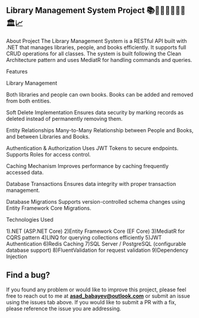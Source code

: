 ## Library Management System Project 📚📖🧍‍♂️🧍🏻‍♀️🏛️📈

About Project
The Library Management System is a RESTful API built with .NET that manages libraries, people, and books efficiently. It supports full CRUD operations for all classes.
The system is built following the Clean Architecture pattern and uses MediatR for handling commands and queries.

Features

Library Management

Both libraries and people can own books.
Books can be added and removed from both entities.

Soft Delete Implementation
Ensures data security by marking records as deleted instead of permanently removing them.

Entity Relationships
Many-to-Many Relationship between People and Books, and between Libraries and Books.

Authentication & Authorization
Uses JWT Tokens to secure endpoints.
Supports Roles for access control.

Caching Mechanism
Improves performance by caching frequently accessed data.

Database Transactions
Ensures data integrity with proper transaction management.

Database Migrations
Supports version-controlled schema changes using Entity Framework Core Migrations.


Technologies Used

1).NET (ASP.NET Core)
2)Entity Framework Core (EF Core)
3)MediatR for CQRS pattern
4)LINQ for querying collections efficiently
5)JWT Authentication
6)Redis Caching
7)SQL Server / PostgreSQL (configurable database support)
8)FluentValidation for request validation
9)Dependency Injection

## Find a bug?  
If you found any problem or would like to improve this project, please feel free to reach out to me at **asad_babayev@outlook.com** or submit an issue using the issues tab above. If you would like to submit a PR with a fix, please reference the issue you are addressing.
